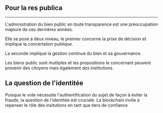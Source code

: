 ## Pour la res publica
---

L'administration du bien public en toute transparence est une préoccupation majeure de ces dernières années.
  
Elle se pose à deux niveau, le premier concerne la prise de décision  et  implique la concertation publique.

La seconde implique la gestion continue du bien et sa gouvernance.

Les biens public sont mutliples et les propositions le concernant peuvent provenir des citoyens mais également des institutions.

## La question de l'identitée

Puisque le vote nécessite l'authentification du sujet de façon à éviter la fraude, la question de l'identitée est cruciale. La blockchain invite à repenser le rôle des insitutions en tant que tiers de confiance


[//]: # (TODO: RES PUBLICA)
